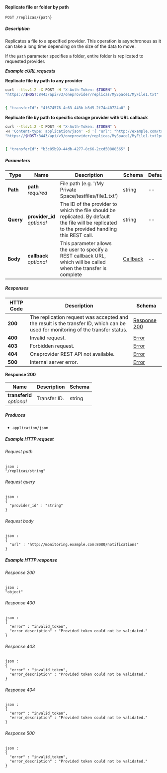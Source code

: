 
<a name="replicate_file"></a>
#### Replicate file or folder by path
```
POST /replicas/{path}
```


##### Description
Replicates a file to a specified provider. This operation is asynchronous as it can take a long time depending on the size of the data to move. 

If the `path` parameter specifies a folder, entire folder is replicated to requested provider.

***Example cURL requests***

**Replicate file by path to any provider**
```bash
curl --tlsv1.2 -X POST -H "X-Auth-Token: $TOKEN" \
"https://$HOST:8443/api/v3/oneprovider/replicas/MySpace1/MyFile1.txt"


{ "transferId": "4f674576-4c63-443b-b3d5-2f74a40724a0" }
```

**Replicate file by path to specific storage provider with URL callback**
```bash
curl --tlsv1.2 -X POST -H "X-Auth-Token: $TOKEN" \
-H 'Content-type: application/json' -d '{ "url": "http://example.com/transfer_complete" }' \
"https://$HOST:8443/api/v3/oneprovider/replicas/MySpace1/MyFile1.txt?provider_id=7a0d2c4d-aa00-43df-9e96-cac98b2816bb"


{ "transferId": "b3c85b99-44db-4277-8c66-2ccd50888565" }
```


##### Parameters

|Type|Name|Description|Schema|Default|
|---|---|---|---|---|
|**Path**|**path**  <br>*required*|File path (e.g. '/My Private Space/testfiles/file1.txt')|string|--|
|**Query**|**provider_id**  <br>*optional*|The ID of the provider to which the file should be replicated. By default the file will be replicated to the provided handling this REST call.|string|--|
|**Body**|**callback**  <br>*optional*|This parameter allows the user to specify a REST callback URL, which will be called when the transfer is complete|[Callback](../definitions/Callback.md#callback)|--|


##### Responses

|HTTP Code|Description|Schema|
|---|---|---|
|**200**|The replication request was accepted and the result is the transfer ID, which can be used for monitoring of the transfer status.|[Response 200](#replicate_file-response-200)|
|**400**|Invalid request.|[Error](../definitions/Error.md#error)|
|**403**|Forbidden request.|[Error](../definitions/Error.md#error)|
|**404**|Oneprovider REST API not available.|[Error](../definitions/Error.md#error)|
|**500**|Internal server error.|[Error](../definitions/Error.md#error)|

<a name="replicate_file-response-200"></a>
**Response 200**

|Name|Description|Schema|
|---|---|---|
|**transferId**  <br>*optional*|Transfer ID.|string|


##### Produces

* `application/json`


##### Example HTTP request

###### Request path
```
json :
"/replicas/string"
```


###### Request query
```
json :
{
  "provider_id" : "string"
}
```


###### Request body
```
json :
{
  "url" : "http://monitoring.example.com:8080/notifications"
}
```


##### Example HTTP response

###### Response 200
```
json :
"object"
```


###### Response 400
```
json :
{
  "error" : "invalid_token",
  "error_description" : "Provided token could not be validated."
}
```


###### Response 403
```
json :
{
  "error" : "invalid_token",
  "error_description" : "Provided token could not be validated."
}
```


###### Response 404
```
json :
{
  "error" : "invalid_token",
  "error_description" : "Provided token could not be validated."
}
```


###### Response 500
```
json :
{
  "error" : "invalid_token",
  "error_description" : "Provided token could not be validated."
}
```



